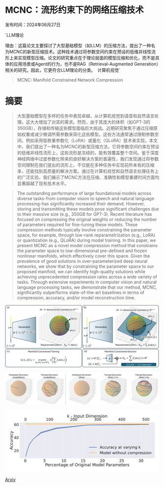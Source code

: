 # MCNC：流形约束下的网络压缩技术

发布时间：2024年06月27日

`LLM理论

理由：这篇论文主要探讨了大型基础模型（如LLM）的压缩方法，提出了一种名为MCNC的新型压缩技术。这种技术通过将参数空间约束在预设的低维非线性流形上来实现模型压缩。论文的研究重点在于理论层面的模型压缩和优化，而不是具体的应用场景或Agent的行为，也不是RAG（Retrieval-Augmented Generation）相关的研究。因此，它更符合LLM理论的分类。` `计算机视觉`

> MCNC: Manifold Constrained Network Compression

# 摘要

> 大型基础模型在多样的任务中表现卓越，从计算机视觉到语音和自然语言处理，这大大增加了对其的需求。然而，由于其庞大的体积（如GPT-3的350GB），存储和传输这些模型面临巨大挑战。近期研究聚焦于通过压缩原始权重或减少微调所需参数来简化这些模型。这些方法通常通过限制参数空间，例如采用低秩重参数化（LoRA）或量化（QLoRA）技术来实现。本文中，我们提出了一种名为MCNC的新型压缩方法，它将参数空间约束在预设的低维非线性流形上，这些流形是冻结的，能有效覆盖整个空间。鉴于深度神经网络中过度参数化带来的良好解决方案的普遍性，我们发现通过将参数空间限制在我们提出的流形上，不仅能在多种任务中实现前所未有的压缩率，还能找到高质量的解决方案。通过在计算机视觉和自然语言处理任务上的广泛实验，我们展示了MCNC方法在压缩、准确性和模型重建时间方面均显著超越了现有技术水平。

> The outstanding performance of large foundational models across diverse tasks-from computer vision to speech and natural language processing-has significantly increased their demand. However, storing and transmitting these models pose significant challenges due to their massive size (e.g., 350GB for GPT-3). Recent literature has focused on compressing the original weights or reducing the number of parameters required for fine-tuning these models. These compression methods typically involve constraining the parameter space, for example, through low-rank reparametrization (e.g., LoRA) or quantization (e.g., QLoRA) during model training. In this paper, we present MCNC as a novel model compression method that constrains the parameter space to low-dimensional pre-defined and frozen nonlinear manifolds, which effectively cover this space. Given the prevalence of good solutions in over-parameterized deep neural networks, we show that by constraining the parameter space to our proposed manifold, we can identify high-quality solutions while achieving unprecedented compression rates across a wide variety of tasks. Through extensive experiments in computer vision and natural language processing tasks, we demonstrate that our method, MCNC, significantly outperforms state-of-the-art baselines in terms of compression, accuracy, and/or model reconstruction time.

![MCNC：流形约束下的网络压缩技术](../../../paper_images/2406.19301/x1.png)

![MCNC：流形约束下的网络压缩技术](../../../paper_images/2406.19301/x2.png)

![MCNC：流形约束下的网络压缩技术](../../../paper_images/2406.19301/x3.png)

[Arxiv](https://arxiv.org/abs/2406.19301)